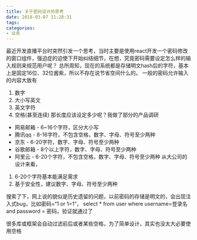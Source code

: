 ```yaml
---
title: 关于密码设计的思考
date: 2018-03-07 11:28:31
tags:
categories:
- 业务
---
```


最近开发直播平台时突然引发一个思考，当时主要是使用react开发一个密码修改的窗口组件，强迫症的迫使下开始纠结细节，在想，究竟密码需要设定怎么样的输入规则来规范用户呢？
总所周知，现在的系统都是存储明文hash后的字符，基本上是固定16位、32位酱紫，所以不存在说节省空间什么的。
一般的密码允许输入的内容大致有
1. 数字
2. 大小写英文
3. 英文字符
4. 空格(甚至连续)
那长度应该设定多少呢？我做了部分的产品调研
- 网易邮箱 - 6~16个字符，区分大小写
- 腾讯qq - 8-16字符，不包含空格，数字、字母、符号至少两种
- 京东 - 6-20字符，数字、字母、符号至少两种
- 谷歌邮箱 - 8个以上字符，数字、字母、符号至少两种
- 阿里云 - 6-20个字符，不包含空格，数字、字母、符号至少两种
从大公司的设计来看，
1. 6-20个字符基本能满足需求
2. 基于安全性，建议数字、字母、符号至少两种

搜索了下，网上说的貌似是历史遗留的问题，以前密码的存储是明文的，会出现注入式bug，比如密码=“1 or 1=1”，
select * from user where username=登录名 and password = 密码，验证就通过了

很多库或框架会自动过滤前后或者某些空格，为了简单设计，其实也没太大必要使用空格